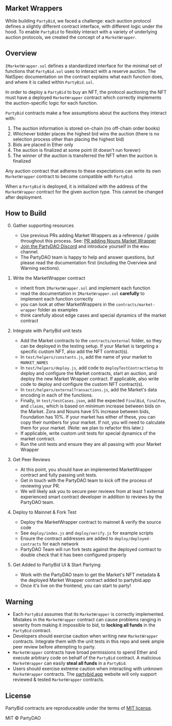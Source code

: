 ## Market Wrappers
While building `PartyBid`, we faced a challenge: each auction protocol defines a slightly different contract interface, with different logic under the hood. To enable `PartyBid` to flexibly interact with a variety of underlying auction protocols, we created the concept of a `MarketWrapper`.

## Overview
`IMarketWrapper.sol` defines a standardized interface for the minimal set of functions that `PartyBid.sol` uses to interact with a reserve auction. The NatSpec documentation on the contract explains what each function does, and where it is called within `PartyBid.sol`. 

In order to deploy a `PartyBid` to buy an NFT, the protocol auctioning the NFT must have a deployed `MarketWrapper` contract which correctly implements the auction-specific logic for each function.

`PartyBid` contracts make a few assumptions about the auctions they interact with: 
1. The auction information is stored on-chain (no off-chain order books)
2. Whichever bidder places the highest bid wins the auction (there is no selection process other than placing the highest bid)
3. Bids are placed in Ether only
4. The auction is finalized at some point (it doesn't run forever)
5. The winner of the auction is transferred the NFT when the auction is finalized

Any auction contract that adheres to these expectations can write its own `MarketWrapper` contract to become compatible with `PartyBid`.

When a `PartyBid` is deployed, it is initialized with the address of the `MarketWrapper` contract for the given auction type. This cannot be changed after deployment.


## How to Build

0. Gather supporting resources
   - Use previous PRs adding Market Wrappers as a reference / guide throughout this process. See: [PR adding Nouns Market Wrapper](https://github.com/PartyDAO/partybid/pull/43)
   - [Join the PartyDAO Discord](https://discord.gg/uMJxGZ6emD) and introduce yourself in the `#dev` channel.
   - The PartyDAO team is happy to help and answer questions, but please read the documentation first (including the Overview and Warning sections).

1. Write the MarketWrapper contract 
   
   - inherit from `IMarketWrapper.sol` and implement each function
   - read the documentation in `IMarketWrapper.sol` **carefully** to implement each function correctly
   - you can look at other MarketWrappers in the `contracts/market-wrapper` folder as examples
   - think carefully about edge cases and special dynamics of the market contract 
    
2. Integrate with PartyBid unit tests
   
   - Add the Market contracts to the `contracts/external` folder, so they can be deployed in the testing setup. If your Market is targeting a specific custom NFT, also add the NFT contract(s).
   - In `test/helpers/constants.js`, add the name of your market to `MARKET_NAMES`
   - In `test/helpers/deploy.js`, add code to `deployTestContractSetup` to deploy and configure the Market contracts, start an auction, and deploy the new Market Wrapper contract. If applicable, also write code to deploy and configure the custom NFT contract(s).
   - In `test/helpers/externalTransactions.js`, add the Market's data encoding in each of the functions.
   - Finally, in `test/testCases.json`, add the expected `finalBid`, `finalFee`, and `claims`, which is based on minimum increase between bids on the Market. Zora and Nouns have 5% increase between bids, Foundation has 10%. If your market has either of these, you can copy their numbers for your market. If not, you will need to calculate them for your market. (Note: we plan to refactor this later.)
   - If applicable, write custom unit tests for special dynamics of the market contract.
   - Run the unit tests and ensure they are all passing with your Market Wrapper

3. Get Peer Reviews

   - At this point, you should have an implemented MarketWrapper contract and fully passing unit tests. 
   - Get in touch with the PartyDAO team to kick off the process of reviewing your PR.
   - We will likely ask you to secure peer reviews from at least 1 external experienced smart contract developer in addition to reviews by the PartyDAO team.
    
4. Deploy to Mainnet & Fork Test

   - Deploy the MarketWrapper contract to mainnet & verify the source code
   - See `deploy/index.js` and `deploy/verify.js` for example scripts
   - Ensure the contract addresses are added to `deploy/deployed-contracts` for each network
   - PartyDAO Team will run fork tests against the deployed contract to double check that it has been configured properly
    
5. Get Added to PartyBid UI & Start Partying

   - Work with the PartyDAO team to get the Market's NFT metadata & the deployed Market Wrapper contract added to partybid.app
   - Once it's live on the frontend, you can start to party!
    

## Warning 

- Each `PartyBid` assumes that its `MarketWrapper` is correctly implemented. Mistakes in the `MarketWrapper` contract can cause problems ranging in severity from making it impossible to bid, to **locking all funds** in the `PartyBid` contract.
- Developers should exercise caution when writing new `MarketWrapper` contracts. Integrate them with the unit tests in this repo and seek ample peer review before attempting to party.
- `MarketWrapper` contracts have broad permissions to spend Ether and execute arbitrary code on behalf of the `PartyBid` contract. A malicious `MarketWrapper` can easily **steal all funds** in a `PartyBid`.
- Users should exercise extreme caution when interacting with unknown `MarketWrapper` contracts. The [partybid.app](https://www.partybid.app/) website will only support reviewed & tested `MarketWrapper` contracts.

## License
PartyBid contracts are reproduceable under the terms of [MIT license](https://en.wikipedia.org/wiki/MIT_License).

MIT © PartyDAO
